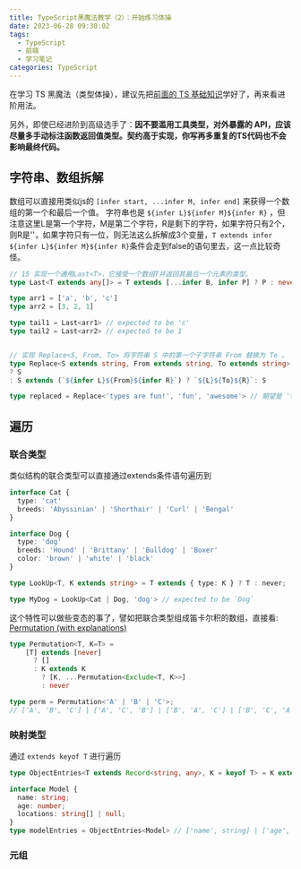 ```yaml
---
title: TypeScript黑魔法教学（2）：开始练习体操
date: 2023-06-28 09:30:02
tags:
  - TypeScript
  - 前端
  - 学习笔记
categories: TypeScript
---
```


在学习 TS 黑魔法（类型体操），建议先把[前面的 TS 基础知识](/categories/TypeScript/)学好了，再来看进阶用法。

另外，即使已经进阶到高级选手了：**因不要滥用工具类型，对外暴露的 API，应该尽量多手动标注函数返回值类型。契约高于实现，你写再多重复的TS代码也不会影响最终代码。**

## 字符串、数组拆解
数组可以直接用类似js的 `[infer start, ...infer M, infer end]` 来获得一个数组的第一个和最后一个值。
字符串也是 `${infer L}${infer M}${infer R}` ，但注意这里L是第一个字符，M是第二个字符，R是剩下的字符，如果字符只有2个，则R是''，如果字符只有一位，则无法这么拆解成3个变量，`T extends infer ${infer L}${infer M}${infer R}`条件会走到false的语句里去，这一点比较奇怪。

```ts
// 15 实现一个通用Last<T>，它接受一个数组T并返回其最后一个元素的类型。
type Last<T extends any[]> = T extends [...infer B, infer P] ? P : never;

type arr1 = ['a', 'b', 'c']
type arr2 = [3, 2, 1]

type tail1 = Last<arr1> // expected to be 'c'
type tail2 = Last<arr2> // expected to be 1


// 实现 Replace<S, From, To> 将字符串 S 中的第一个子字符串 From 替换为 To 。
type Replace<S extends string, From extends string, To extends string> = From extends '' 
? S 
: S extends (`${infer L}${From}${infer R}`) ? `${L}${To}${R}`: S

type replaced = Replace<'types are fun!', 'fun', 'awesome'> // 期望是 'types are awesome!'

```

## 遍历
### 联合类型
类似结构的联合类型可以直接通过extends条件语句遍历到

```ts
interface Cat {
  type: 'cat'
  breeds: 'Abyssinian' | 'Shorthair' | 'Curl' | 'Bengal'
}

interface Dog {
  type: 'dog'
  breeds: 'Hound' | 'Brittany' | 'Bulldog' | 'Boxer'
  color: 'brown' | 'white' | 'black'
}

type LookUp<T, K extends string> = T extends { type: K } ? T : never;

type MyDog = LookUp<Cat | Dog, 'dog'> // expected to be `Dog`
```

这个特性可以做些变态的事了，譬如把联合类型组成笛卡尔积的数组，直接看: [Permutation (with explanations) ](https://github.com/type-challenges/type-challenges/issues/614)

```ts
type Permutation<T, K=T> =
    [T] extends [never]
      ? []
      : K extends K
        ? [K, ...Permutation<Exclude<T, K>>]
        : never

type perm = Permutation<'A' | 'B' | 'C'>; 
// ['A', 'B', 'C'] | ['A', 'C', 'B'] | ['B', 'A', 'C'] | ['B', 'C', 'A'] | ['C', 'A', 'B'] | ['C', 'B', 'A']
```

### 映射类型
通过 `extends keyof T` 进行遍历

```ts
type ObjectEntries<T extends Record<string, any>, K = keyof T> = K extends keyof T ? [K, T[K]]: [];

interface Model {
  name: string;
  age: number;
  locations: string[] | null;
}
type modelEntries = ObjectEntries<Model> // ['name', string] | ['age', number] | ['locations', string[] | null];
```

### 元组
